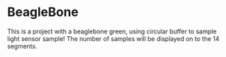 # BeagleBone
This is a project with a beaglebone green, using circular buffer to sample light sensor sample!
The number of samples will be displayed on to the 14 segments. 

